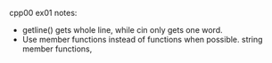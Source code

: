 cpp00 ex01 notes:

-	getline() gets whole line, while cin only gets one word.
-	Use member functions instead of functions when possible. string member functions,
